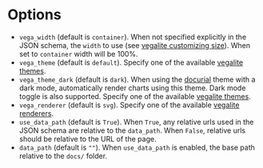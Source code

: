 # Options

- `vega_width` (default is `container`). When not specified explicitly in the JSON schema, the `width` to use (see [vegalite customizing size](https://vega.github.io/vega-lite/docs/size.html)). When set to `container` width will be 100%.
- `vega_theme` (default is `default`). Specify one of the available [vegalite themes](https://vega.github.io/vega-themes/).
- `vega_theme_dark` (default is `dark`). When using the [docurial](https://khanhduy1407.github.io/docurial) theme with a dark mode, automatically render charts using this theme. Dark mode toggle is also supported. Specify one of the available [vegalite themes](https://vega.github.io/vega-themes/).
- `vega_renderer` (default is `svg`). Specify one of the available [vegalite renderers](https://vega.github.io/vega-themes/).
- `use_data_path` (default is `True`). When `True`, any relative urls used in the JSON schema are relative to the `data_path`. When `False`, relative urls should be relative to the URL of the page.
- `data_path` (default is `""`). When `use_data_path` is enabled, the base path relative to the `docs/` folder.

